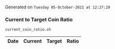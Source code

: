 Generated on `Tuesday 05-October-2021 at 12:27:29`

### Current to Target Coin Ratio
`current_coin_ratio.sh`

Date|Current|Target|Ratio
---|---|---|---
